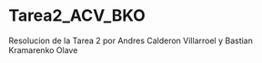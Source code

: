 # Tarea2_ACV_BKO
Resolucion de la Tarea 2 por Andres Calderon Villarroel y Bastian Kramarenko Olave
